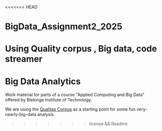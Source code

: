 <<<<<<< HEAD
# BigData_Assignment2_2025
Using Quality corpus , Big data, code streamer
=======
# Big Data Analytics
Work material for parts of a course "Applied Computing and Big Data" offered by Blekinge Institute of Technology.

We are using the [Qualitas Corpus](http://qualitascorpus.com/) as a starting point for some fun very-nearly-big-data analysis.


>>>>>>> license && Readme
